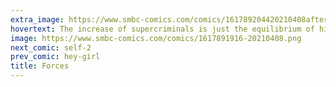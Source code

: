 ```yaml
---
extra_image: https://www.smbc-comics.com/comics/161789204420210408after.png
hovertext: The increase of supercriminals is just the equilibrium of history shifting to accommodate Batmen.
image: https://www.smbc-comics.com/comics/1617891916-20210408.png
next_comic: self-2
prev_comic: hey-girl
title: Forces
---
```



